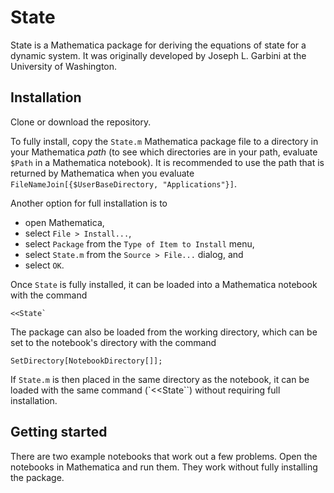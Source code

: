 # State
State is a Mathematica package for deriving the equations of state for a dynamic system. It was originally developed by Joseph L. Garbini at the University of Washington.

## Installation
Clone or download the repository. 

To fully install, copy the `State.m` Mathematica package file to a directory in your Mathematica *path* (to see which directories are in your path, evaluate `$Path` in a Mathematica notebook). It is recommended to use the path that is returned by Mathematica when you evaluate `FileNameJoin[{$UserBaseDirectory, "Applications"}]`.

Another option for full installation is to 

- open Mathematica, 
- select `File > Install...`, 
- select `Package` from the `Type of Item to Install` menu,
- select `State.m` from the `Source > File...` dialog, and
- select `OK`.

Once `State` is fully installed, it can be loaded into a Mathematica notebook with the command

    <<State`

The package can also be loaded from the working directory, which can be set to the notebook's directory with the command

    SetDirectory[NotebookDirectory[]];

If `State.m` is then placed in the same directory as the notebook, it can be loaded with the same command (`<<State``) without requiring full installation.

## Getting started
There are two example notebooks that work out a few problems. Open the notebooks in Mathematica and run them. They work without fully installing the package.